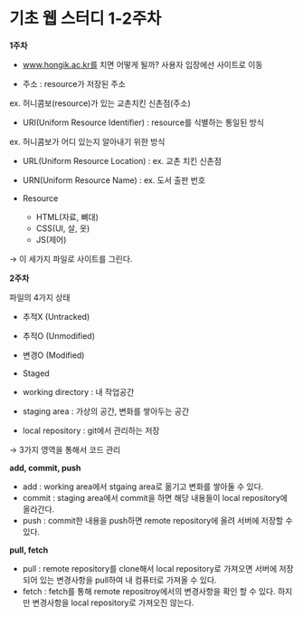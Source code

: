 # 기초 웹 스터디 1-2주차

**1주차**

- www.hongik.ac.kr를 치면 어떻게 될까? 사용자 입장에선 사이트로 이동

- 주소 :  resource가 저장된 주소

ex. 허니콤보(resource)가 있는 교촌치킨 신촌점(주소)

- URI(Uniform Resource Identifier) : resource를 식별하는 통일된 방식

ex. 허니콤보가 어디 있는지 알아내기 위한 방식

- URL(Uniform Resource Location) : ex. 교촌 치킨 신촌점
- URN(Uniform Resource Name) : ex. 도서 출판 번호

- Resource
    - HTML(자료, 뼈대)
    - CSS(UI, 살, 옷)
    - JS(제어)

→ 이 세가지 파일로 사이트를 그린다.

**2주차**

파일의 4가지 상태

- 추적X (Untracked)
- 추적O (Unmodified)
- 변경O (Modified)
- Staged

- working directory : 내 작업공간
- staging area : 가상의 공간, 변화를 쌓아두는 공간
- local repository : git에서 관리하는 저장

→ 3가지 영역을 통해서 코드 관리

**add, commit, push**

- add : working area에서 stgaing area로 옮기고 변화를 쌓아둘 수 있다.
- commit : staging area에서 commit을 하면 해당 내용들이 local repository에 올라간다.
- push : commit한 내용을 push하면 remote repository에 올려 서버에 저장할 수 있다.

**pull, fetch**

- pull : remote repository를 clone해서 local repository로 가져오면 서버에 저장되어 있는 변경사항을 pull하여 내 컴퓨터로 가져올 수 있다.
- fetch : fetch를 통해 remote repositroy에서의 변경사항을 확인 할 수 있다. 하지만 변경사항을 local repository로 가져오진 않는다.